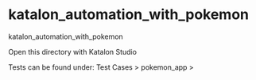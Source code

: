 # katalon_automation_with_pokemon
katalon_automation_with_pokemon

Open this directory with Katalon Studio

Tests can be found under: Test Cases > pokemon_app >
